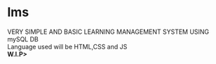 # lms
VERY SIMPLE AND BASIC LEARNING MANAGEMENT SYSTEM USING mySQL DB<br>
Language used will be HTML,CSS and JS<br>
<strong>W.I.P></strong>
